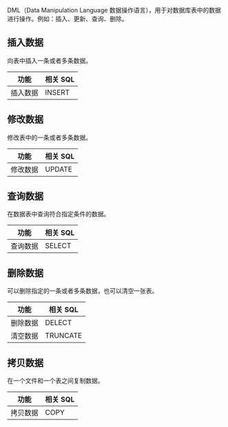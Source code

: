 DML（Data Manipulation Language 数据操作语言），用于对数据库表中的数据进行操作。例如：插入、更新、查询、删除。

## 插入数据
向表中插入一条或者多条数据。

| 功能     | 相关 SQL |
| -------- | ------- |
| 插入数据 | INSERT  |

## 修改数据
修改表中的一条或者多条数据。

| 功能     | 相关 SQL |
| -------- | ------- |
| 修改数据 | UPDATE  |

## 查询数据
在数据表中查询符合指定条件的数据。

| 功能     | 相关 SQL |
| -------- | ------- |
| 查询数据 | SELECT  |

## 删除数据
可以删除指定的一条或者多条数据，也可以清空一张表。

| 功能     | 相关 SQL  |
| -------- | -------- |
| 删除数据 | DELECT   |
| 清空数据 | TRUNCATE |

## 拷贝数据
在一个文件和一个表之间复制数据。

| 功能     | 相关 SQL |
| -------- | ------- |
| 拷贝数据 | COPY    |
